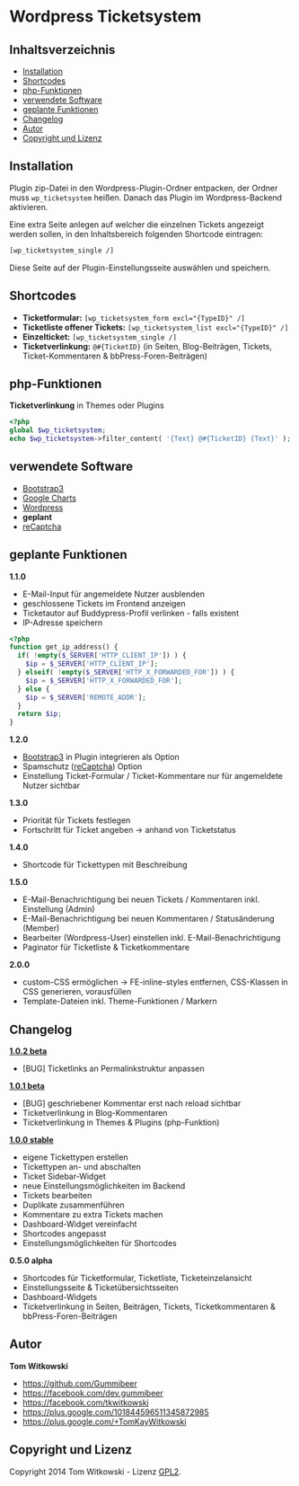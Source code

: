 Wordpress Ticketsystem
===============

Inhaltsverzeichnis
------------
+ [Installation](#installation)
+ [Shortcodes](#shortcodes)
+ [php-Funktionen](#php-funktionen)
+ [verwendete Software](#verwendete-software)
+ [geplante Funktionen](#geplante-funktionen)
+ [Changelog](#changelog)
+ [Autor](#autor)
+ [Copyright und Lizenz](#copyright-und-lizenz)



Installation
------------
Plugin zip-Datei in den Wordpress-Plugin-Ordner entpacken, der Ordner muss `wp_ticketsystem` heißen. Danach das Plugin im Wordpress-Backend aktivieren.

Eine extra Seite anlegen auf welcher die einzelnen Tickets angezeigt werden sollen, in den Inhaltsbereich folgenden Shortcode eintragen:
```html
[wp_ticketsystem_single /]
```
Diese Seite auf der Plugin-Einstellungsseite auswählen und speichern.



Shortcodes
------------
+ **Ticketformular:** `[wp_ticketsystem_form excl="{TypeID}" /]`
+ **Ticketliste offener Tickets:** `[wp_ticketsystem_list excl="{TypeID}" /]`
+ **Einzelticket:** `[wp_ticketsystem_single /]`
+ **Ticketverlinkung:** `@#{TicketID}` (in Seiten, Blog-Beiträgen, Tickets, Ticket-Kommentaren & bbPress-Foren-Beiträgen)



php-Funktionen
------------
**Ticketverlinkung** in Themes oder Plugins
```php
<?php
global $wp_ticketsystem;
echo $wp_ticketsystem->filter_content( '{Text} @#{TicketID} {Text}' );
```



verwendete Software
------------
+ [Bootstrap3](https://github.com/twbs/bootstrap)
+ [Google Charts](https://developers.google.com/chart)
+ [Wordpress](https://wordpress.org)
+ **geplant**
+ [reCaptcha](http://www.google.com/recaptcha)



geplante Funktionen
------------
**1.1.0**
+ E-Mail-Input für angemeldete Nutzer ausblenden
+ geschlossene Tickets im Frontend anzeigen
+ Ticketautor auf Buddypress-Profil verlinken - falls existent
+ IP-Adresse speichern
```php
<?php
function get_ip_address() {
  if( !empty($_SERVER['HTTP_CLIENT_IP']) ) {
    $ip = $_SERVER['HTTP_CLIENT_IP'];
  } elseif( !empty($_SERVER['HTTP_X_FORWARDED_FOR']) ) {
    $ip = $_SERVER['HTTP_X_FORWARDED_FOR'];
  } else {
    $ip = $_SERVER['REMOTE_ADDR'];
  }
  return $ip;
}
```

**1.2.0**
+ [Bootstrap3](https://github.com/twbs/bootstrap) in Plugin integrieren als Option
+ Spamschutz ([reCaptcha](http://www.google.com/recaptcha)) Option
+ Einstellung Ticket-Formular / Ticket-Kommentare nur für angemeldete Nutzer sichtbar

**1.3.0**
+ Priorität für Tickets festlegen
+ Fortschritt für Ticket angeben -> anhand von Ticketstatus

**1.4.0**
+ Shortcode für Tickettypen mit Beschreibung

**1.5.0**
+ E-Mail-Benachrichtigung bei neuen Tickets / Kommentaren inkl. Einstellung (Admin)
+ E-Mail-Benachrichtigung bei neuen Kommentaren / Statusänderung (Member)
+ Bearbeiter (Wordpress-User) einstellen inkl. E-Mail-Benachrichtigung
+ Paginator für Ticketliste & Ticketkommentare

**2.0.0**
+ custom-CSS ermöglichen -> FE-inline-styles entfernen, CSS-Klassen in CSS generieren, vorausfüllen
+ Template-Dateien inkl. Theme-Funktionen / Markern



Changelog
------------
[**1.0.2 beta**](https://github.com/Gummibeer/wp-ticketsystem/releases/tag/v1.0.2-b)
+ [BUG] Ticketlinks an Permalinkstruktur anpassen

[**1.0.1 beta**](https://github.com/Gummibeer/wp-ticketsystem/releases/tag/v1.0.1-b)
+ [BUG] geschriebener Kommentar erst nach reload sichtbar
+ Ticketverlinkung in Blog-Kommentaren
+ Ticketverlinkung in Themes & Plugins (php-Funktion)

[**1.0.0 stable**](https://github.com/Gummibeer/wp-ticketsystem/releases/tag/v1.0stable)
+ eigene Tickettypen erstellen
+ Tickettypen an- und abschalten
+ Ticket Sidebar-Widget
+ neue Einstellungsmöglichkeiten im Backend
+ Tickets bearbeiten
+ Duplikate zusammenführen
+ Kommentare zu extra Tickets machen
+ Dashboard-Widget vereinfacht
+ Shortcodes angepasst
+ Einstellungsmöglichkeiten für Shortcodes

**0.5.0 alpha**
+ Shortcodes für Ticketformular, Ticketliste, Ticketeinzelansicht
+ Einstellungsseite & Ticketübersichtsseiten
+ Dashboard-Widgets
+ Ticketverlinkung in Seiten, Beiträgen, Tickets, Ticketkommentaren & bbPress-Foren-Beiträgen



Autor
------------
**Tom Witkowski**
+ https://github.com/Gummibeer
+ https://facebook.com/dev.gummibeer
+ https://facebook.com/tkwitkowski
+ https://plus.google.com/101844596511345872985
+ https://plus.google.com/+TomKayWitkowski



Copyright und Lizenz
------------
Copyright 2014 Tom Witkowski - Lizenz [GPL2](https://github.com/Gummibeer/wp-ticketsystem/blob/master/LICENSE.txt).
